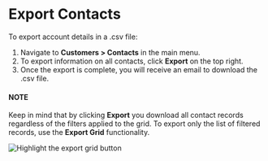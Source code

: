 # Export Contacts

To export account details in a .csv file:

1. Navigate to **Customers > Contacts** in the main menu.
2. To export information on all contacts, click **Export** on the top right.
3. Once the export is complete, you will receive an email to download the .csv file.

#### NOTE
Keep in mind that by clicking **Export** you download all contact records regardless of the filters applied to the grid. To export only the list of filtered records, use the **Export Grid** functionality.

![Highlight the export grid button](user/img/getting_started/export_import/export_grid_contacts.png)
